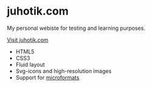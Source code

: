juhotik.com
===========

My personal webiste for testing and learning purposes.

[Visit juhotik.com](http://juhotik.com)

- HTML5
- CSS3
- Fluid layout
- Svg-icons and high-resolution images
- Support for [microformats](http://wikipedia.org/wiki/Microformat)
